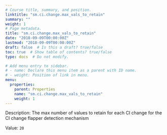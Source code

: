 ```yaml
---
# Course title, summary, and position.
linktitle: "sm.ci.change.max_vals_to_retain"
summary: ""
weight: 1
# Page metadata.
title: "sm.ci.change.max_vals_to_retain"
date: "2018-09-09T00:00:00Z"
lastmod: "2018-09-09T00:00:00Z"
draft: false  # Is this a draft? true/false
toc: true  # Show table of contents? true/false
type: docs  # Do not modify.

# Add menu entry to sidebar.
# - name: Declare this menu item as a parent with ID name.
# - weight: Position of link in menu.
menu:
  properties:
    parent: Properties
    name: "sm.ci.change.max_vals_to_retain"
    weight: 1
---
```


Description: The max number of values to retain for each CI change for the CI change flapper detection mechanism


Value: `20`